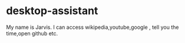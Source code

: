 # desktop-assistant
My name is Jarvis.
I can access wikipedia,youtube,google , tell you the time,open github etc.
